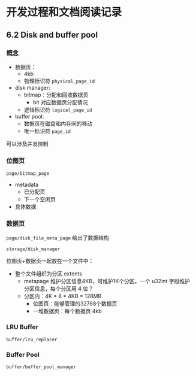 # 开发过程和文档阅读记录

## 6.2 Disk and buffer pool

### 概念

- 数据页：
    - 4kb
    - 物理标识符 `physical_page_id`
- disk manager:
    - bitmap：分配和回收数据页
        - bit 对应数据页分配情况
    - 逻辑标识符 `logical_page_id`
- buffer pool:
    - 数据页在磁盘和内存间的移动
    - 唯一标识符 `page_id`

可以涉及并发控制

### 位图页

`page/bitmap_page`

- metadata
    - 已分配页
    - 下一个空闲页
- 具体数据

### 数据页

`page/disk_file_meta_page` 给出了数据结构

`storage/disk_manager`

位图页+数据页一起放在一个文件中：

- 整个文件组织为分区 extents
    - metapage 维护分区信息4KB，可维护1K个分区。一个 u32int 字段维护分区信息，每个分区用 4 位？
    - 分区内：4K * 8 * 4KB = 128MB
        - 位图页：能够管理的32768个数据页
        - 一堆数据页：每个数据页 4kb

### LRU Buffer

`buffer/lru_replacer`

### Buffer Pool

`buffer/buffer_pool_manager`

